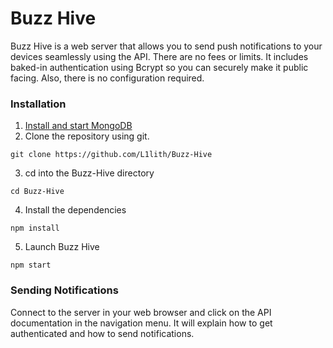 # Buzz Hive
Buzz Hive is a web server that allows you to send push notifications to your devices seamlessly using the API. There are no fees or limits. It includes baked-in authentication using Bcrypt so you can securely make it public facing. Also, there is no configuration required.

### Installation
1. [Install and start MongoDB](https://docs.mongodb.com/manual/administration/install-community/)
2. Clone the repository using git.
```
git clone https://github.com/L1lith/Buzz-Hive
```
3. cd into the Buzz-Hive directory
```
cd Buzz-Hive
```
4. Install the dependencies
```
npm install
```
5. Launch Buzz Hive
```
npm start
```

### Sending Notifications
Connect to the server in your web browser and click on the API documentation in the navigation menu. It will explain how to get authenticated and how to send notifications.
